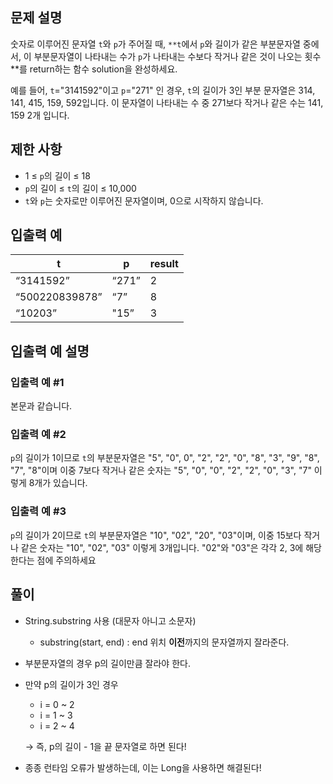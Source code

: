 ## 문제 설명

숫자로 이루어진 문자열 `t`와 `p`가 주어질 때, `**t`에서 `p`와 길이가 같은 부분문자열 중에서, 이 부분문자열이 나타내는 수가 `p`가 나타내는 수보다 작거나 같은 것이 나오는 횟수**를 return하는 함수 solution을 완성하세요.

예를 들어, `t`="3141592"이고 `p`="271" 인 경우, `t`의 길이가 3인 부분 문자열은 314, 141, 415, 159, 592입니다. 이 문자열이 나타내는 수 중 271보다 작거나 같은 수는 141, 159 2개 입니다.

## 제한 사항

- 1 ≤ `p`의 길이 ≤ 18
- `p`의 길이 ≤ `t`의 길이 ≤ 10,000
- `t`와 `p`는 숫자로만 이루어진 문자열이며, 0으로 시작하지 않습니다.

## 입출력 예

| t | p | result |
| --- | --- | --- |
| “3141592” | “271” | 2 |
| “500220839878” | “7” | 8 |
| “10203” | "15” | 3 |

## 입출력 예 설명

### 입출력 예 #1

본문과 같습니다.

### 입출력 예 #2

`p`의 길이가 1이므로 `t`의 부분문자열은 "5", "0", 0", "2", "2", "0", "8", "3", "9", "8", "7", "8"이며 이중 7보다 작거나 같은 숫자는 "5", "0", "0", "2", "2", "0", "3", "7" 이렇게 8개가 있습니다.

### 입출력 예 #3

`p`의 길이가 2이므로 `t`의 부분문자열은 "10", "02", "20", "03"이며, 이중 15보다 작거나 같은 숫자는 "10", "02", "03" 이렇게 3개입니다. "02"와 "03"은 각각 2, 3에 해당한다는 점에 주의하세요

## 풀이

- String.substring 사용 (대문자 아니고 소문자)
    - substring(start, end) : end 위치 **이전**까지의 문자열까지 잘라준다.
- 부분문자열의 경우 p의 길이만큼 잘라야 한다.
- 만약 p의 길이가 3인 경우
    - i = 0 ~ 2
    - i = 1 ~ 3
    - i = 2 ~ 4
    
    → 즉, p의 길이 - 1을 끝 문자열로 하면 된다! 
    
- 종종 런타임 오류가 발생하는데, 이는 Long을 사용하면 해결된다!